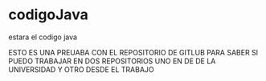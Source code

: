 # codigoJava
estara el codigo java



ESTO ES UNA PREUABA CON EL REPOSITORIO DE GITLUB PARA SABER SI PUEDO TRABAJAR EN DOS REPOSITORIOS UNO EN DE DE LA UNIVERSIDAD Y OTRO DESDE EL TRABAJO
